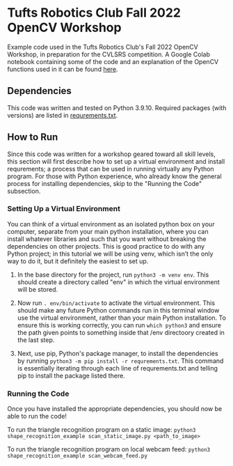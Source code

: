 # Tufts Robotics Club Fall 2022 OpenCV Workshop

Example code used in the Tufts Robotics Club's Fall 2022 OpenCV Workshop, in preparation for the CVLSRS competition. A Google Colab notebook containing some of the code and an explanation of the OpenCV functions used in it can be found [here](https://colab.research.google.com/drive/1RezOkYKO5iILtLxFNHqnSSZKsGk3lOPv?usp=sharing).

## Dependencies

This code was written and tested on Python 3.9.10. Required packages (with versions) are listed in [requrements.txt](requrements.txt).

## How to Run

Since this code was written for a workshop geared toward all skill levels, this section will first describe how to set up a virtual environment and install requrements; a process that can be used in running virtually any Python program. For those with Python experience, who already know the general process for installing dependencies, skip to the "Running the Code" subsection.

### Setting Up a Virtual Environment

You can think of a virtual environment as an isolated python box on your computer, separate from your main python installation, where you can install whatever libraries and such that you want without breaking the dependencies on other projects. This is good practice to do with any Python project; in this tutorial we will be using venv, which isn’t the only way to do it, but it definitely the easiest to set up.

1. In the base directory for the project, run `python3 -m venv env`. This should create a directory called "env" in which the virtual environment will be stored.

2. Now run `. env/bin/activate` to activate the virtual environment. This should make any future Python commands run in this terminal window use the virtual environment, rather than your main Python installation. To ensure this is working correctly, you can run `which python3` and ensure the path given points to something inside that /env directoory created in the last step.

3. Next, use pip, Python's package manager, to install the dependencies by running `python3 -m pip install -r requrements.txt`. This command is essentially iterating through each line of requrements.txt and telling pip to install the package listed there.

### Running the Code

Once you have installed the appropriate dependencies, you should now be able to run the code!

To run the triangle recognition program on a static image: `python3 shape_recognition_example scan_static_image.py <path_to_image>`

To run the triangle recognition program on local webcam feed: `python3 shape_recognition_example scan_webcam_feed.py`

